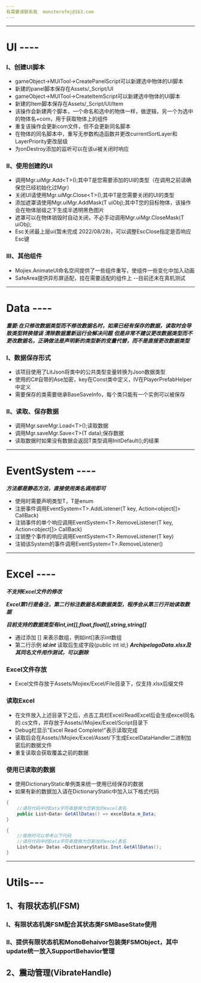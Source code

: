 ```yaml
---
有需要请联系我  monsterofmj@163.com
---
```

---
# UI ----
### Ⅰ、创建UI脚本
+ gameObject->MUITool->CreatePanelScript可以新建选中物体的UI脚本
+ 新建的panel脚本保存在Assets/_Script/UI
+ gameObject->MUITool->CreateItemScript可以新建选中物体的UI脚本
+ 新建的Item脚本保存在Assets/_Script/UI/Item
+ 该操作会新建两个脚本，一个命名和选中的物体一样，做逻辑，另一个为选中的物体名+com，用于获取物体上的组件
+ 重复该操作会更新com文件，但不会更新同名脚本
+ 在物体的同名脚本中，重写无参数构造函数并更改currentSortLayer和LayerPriority更改层级
+ 为onDestroy添加的监听可以在该ui被关闭时响应
### Ⅱ、使用创建的UI
+ 调用Mgr.uiMgr.Add\<T\>();其中T是您需要添加的UI的类型（在调用之前请确保您已经初始化过Mgr）
+ 关闭UI请使用Mgr.uiMgr.Close\<T\>();其中T是您需要关闭的UI的类型
+ 添加遮罩请使用Mgr.uiMgr.AddMask(T uiObj);其中T您的目标物体，该操作会在物体层级之下生成半透明黑色图片
+ 遮罩可以在物体销毁时自动关闭，不必手动调用Mgr.uiMgr.CloseMask(T uiObj);
+ Esc关闭最上层ui(暂未完成 2022/08/28)，可以调整EscClose指定是否响应Esc键
### Ⅲ、其他组件
+ Mojiex.AnimateUI命名空间提供了一些组件重写，使组件一些变化中加入动画
+ SafeArea提供异形屏适配，挂在需要适配的组件上 --目前还未在真机测试
---
# Data ----
***重要:在只修改数据类型而不修改数据名时，如果已经有保存的数据，读取时会导致类型转换错误***
***清除数据重新运行会解决问题***
***但是非常不建议更改数据类型而不更改数据名，正确做法是声明新的类型新的变量代替，而不是直接更改数据类型***
### Ⅰ、数据保存形式
+ 该项目使用了LitJson将类中的公共类型变量转换为Json数据类型
+ 使用的C#自带的Ase加密，key在Const类中定义，IV在PlayerPrefabHelper中定义
+ 需要保存的类需要继承BaseSaveInfo，每个类只能有一个实例可以被保存
### Ⅱ、读取、保存数据
+ 调用Mgr.saveMgr.Load\<T\>();读取数据
+ 调用Mgr.saveMgr.Save\<T\>(T data);保存数据
+ 读取数据时如果没有数据会返回T类型调用InitDefault();的结果
---
# EventSystem ----
***方法都是静态方法，直接使用类名调用即可***
+ 使用时需要声明类型T，T是enum
+ 注册事件调用EventSystem\<T\>.AddListener(T key, Action\<object[]\> CallBack)
+ 注销事件的单个响应调用EventSystem\<T\>.RemoveListener(T key, Action\<object[]\> CallBack)
+ 注销整个事件的响应调用EventSystem\<T\>.RemoveListener(T key)
+ 注销该System的事件调用EventSystem\<T\>.RemoveListener()
---
# Excel ----
***不支持Excel文件的修改***

***Excel第1行是备注，第二行标注数据名和数据类型，程序会从第三行开始读取数据***

***目前支持的数据类型有int,int[],float,float[],string,string[]***
+ 通过添加 [] 来表示数组，例如int[]表示int数组
+ 第二行示例 ***id:int*** 读取后生成字段{public int id;}
***ArchipelagoData.xlsx及其同名文件用作测试，可以删除***
### Excel文件存放
+ Excel文件存放于Assets/Mojiex/Excel/File目录下，仅支持.xlsx后缀文件
### 读取Excel
+ 在文件放入上述目录下之后，点击工具栏Excel/ReadExcel后会生成excel同名的.cs文件，并存放于Assets//Mojiex/Excel/Script目录下
+ Debug栏显示"Excel Read Complete!"表示读取完成
+ 读取后会在Assets//Mojiex/Excel/Asset/下生成ExcelDataHandler二进制加密后的数据文件
+ 重复读取会获取覆盖之前的数据
### 使用已读取的数据
+ 使用DictionaryStatic单例类来统一使用已经保存的数据
+ 如果有新的数据加入请在DictionaryStatic中加入以下格式代码
```c#
{
    //请将代码中的Data字符串替换为您新加的excel表名
    public List<Data> GetAllDatas() => excelData.m_Data;
}
```
```C#
{ 
    //使用时可以参考以下代码
    //请将代码中的Data字符串替换为您新加的excel表名
    List<Data> Datas =DictionaryStatic.Inst.GetAllDatas();
}
```
---
# Utils---
## 1、有限状态机(FSM)
### Ⅰ、有限状态机类FSM配合其状态类FSMBaseState使用
### Ⅱ、提供有限状态机和MonoBehaivor包装类FSMObject，其中update统一放入SupportBehavior管理
## 2、震动管理(VibrateHandle)
